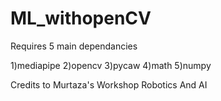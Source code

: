 # ML_withopenCV

Requires 5 main dependancies 

1)mediapipe 
2)opencv
3)pycaw
4)math
5)numpy


Credits to Murtaza's Workshop Robotics And AI 
